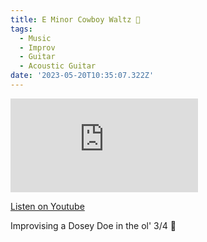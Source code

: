 ```yaml
---
title: E Minor Cowboy Waltz 🤠
tags:
  - Music
  - Improv
  - Guitar
  - Acoustic Guitar
date: '2023-05-20T10:35:07.322Z'
---
```


<iframe src="https://www.youtube-nocookie.com/embed/pLBOlk1aMXY?modestbranding=1&showinfo=0&rel=0" title="YouTube video player" frameborder="0" allow="accelerometer; autoplay; encrypted-media; gyroscope; picture-in-picture;" allowfullscreen className="youtube_video"></iframe>

[Listen on Youtube](https://youtu.be/pLBOlk1aMXY)

Improvising a Dosey Doe in the ol' 3/4 🌵
